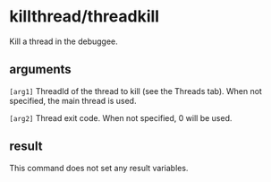 # killthread/threadkill

Kill a thread in the debuggee.

## arguments

`[arg1]` ThreadId of the thread to kill (see the Threads tab). When not specified, the main thread is used.

`[arg2]` Thread exit code. When not specified, 0 will be used.

## result

This command does not set any result variables.
